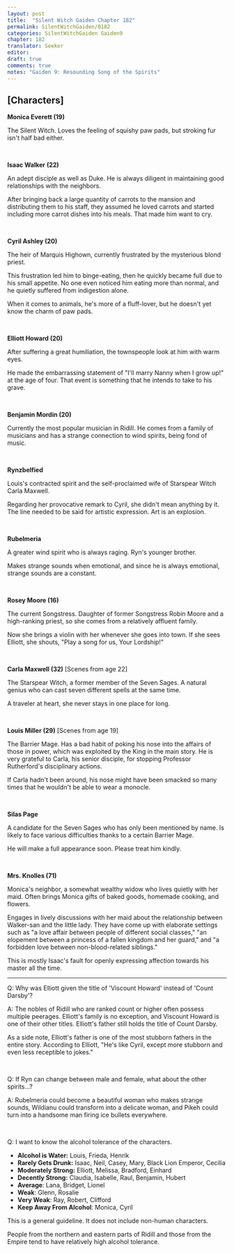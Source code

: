 ```yaml
---
layout: post
title:  "Silent Witch Gaiden Chapter 182"
permalink: SilentWitchGaiden/0182
categories: SilentWitchGaiden Gaiden9
chapter: 182
translator: Seeker
editor: 
draft: true
comments: true
notes: "Gaiden 9: Resounding Song of the Spirits"
---
```

<h2>[Characters]</h2>

**Monica Everett (19)**

The Silent Witch. Loves the feeling of squishy paw pads, but stroking fur isn't half bad either.

<br/>

**Isaac Walker (22)**

An adept disciple as well as Duke. He is always diligent in maintaining good relationships with the neighbors.

After bringing back a large quantity of carrots to the mansion and distributing them to his staff, they assumed he loved carrots and started including more carrot dishes into his meals. That made him want to cry.

<br/>

**Cyril Ashley (20)**

The heir of Marquis Highown, currently frustrated by the mysterious blond priest.

This frustration led him to binge-eating, then he quickly became full due to his small appetite. No one even noticed him eating more than normal, and he quietly suffered from indigestion alone.

When it comes to animals, he's more of a fluff-lover, but he doesn't yet know the charm of paw pads.

<br/>

**Elliott Howard (20)**

After suffering a great humiliation, the townspeople look at him with warm eyes.

He made the embarrassing statement of "I'll marry Nanny when I grow up!" at the age of four. That event is something that he intends to take to his grave.

<br/>

**Benjamin Mordin (20)**

Currently the most popular musician in Ridill. He comes from a family of musicians and has a strange connection to wind spirits, being fond of music.

<br/>

**Rynzbelfied**

Louis's contracted spirit and the self-proclaimed wife of Starspear Witch Carla Maxwell.

Regarding her provocative remark to Cyril, she didn't mean anything by it. The line needed to be said for artistic expression. Art is an explosion.

<br/>

**Rubelmeria**

A greater wind spirit who is always raging. Ryn's younger brother.

Makes strange sounds when emotional, and since he is always emotional, strange sounds are a constant.

<br/>

**Rosey Moore (16)**

The current Songstress. Daughter of former Songstress Robin Moore and a high-ranking priest, so she comes from a relatively affluent family.

Now she brings a violin with her whenever she goes into town. If she sees Elliott, she shouts, "Play a song for us, Your Lordship!"

<br/>

**Carla Maxwell (32)** [Scenes from age 22]

The Starspear Witch, a former member of the Seven Sages. A natural genius who can cast seven different spells at the same time.

A traveler at heart, she never stays in one place for long.

<br/>

**Louis Miller (29)** [Scenes from age 19]

The Barrier Mage. Has a bad habit of poking his nose into the affairs of those in power, which was exploited by the King in the main story. He is very grateful to Carla, his senior disciple, for stopping Professor Rutherford's disciplinary actions.

If Carla hadn't been around, his nose might have been smacked so many times that he wouldn't be able to wear a monocle.

<br/>

**Silas Page**

A candidate for the Seven Sages who has only been mentioned by name. Is likely to face various difficulties thanks to a certain Barrier Mage.

He will make a full appearance soon. Please treat him kindly.

<br/>

**Mrs. Knolles (71)**

Monica's neighbor, a somewhat wealthy widow who lives quietly with her maid. Often brings Monica gifts of baked goods, homemade cooking, and flowers.

Engages in lively discussions with her maid about the relationship between Walker-san and the little lady. They have come up with elaborate settings such as "a love affair between people of different social classes," "an elopement between a princess of a fallen kingdom and her guard," and "a forbidden love between non-blood-related siblings."

This is mostly Isaac's fault for openly expressing affection towards his master all the time.

---

Q: Why was Elliott given the title of 'Viscount Howard' instead of 'Count Darsby'?

A: The nobles of Ridill who are ranked count or higher often possess multiple peerages. Elliott's family is no exception, and Viscount Howard is one of their other titles. Elliott's father still holds the title of Count Darsby.

As a side note, Elliott's father is one of the most stubborn fathers in the entire story. According to Elliott, "He's like Cyril, except more stubborn and even less receptible to jokes."

<br/>

Q: If Ryn can change between male and female, what about the other spirits...?

A: Rubelmeria could become a beautiful woman who makes strange sounds, Wildianu could transform into a delicate woman, and Pikeh could turn into a handsome man firing ice bullets everywhere.

<br/>

Q: I want to know the alcohol tolerance of the characters.

- **Alcohol is Water:** Louis, Frieda, Henrik
- **Rarely Gets Drunk:** Isaac, Neil, Casey, Mary, Black Lion Emperor, Cecilia
- **Moderately Strong:** Elliott, Melissa, Bradford, Einhard
- **Decently Strong:** Claudia, Isabelle, Raul, Benjamin, Hubert
- **Average**: Lana, Bridget, Lionel
- **Weak**: Glenn, Rosalie
- **Very Weak**: Ray, Robert, Clifford
- **Keep Away From Alcohol**: Monica, Cyril

This is a general guideline. It does not include non-human characters.

People from the northern and eastern parts of Ridill and those from the Empire tend to have relatively high alcohol tolerance.



